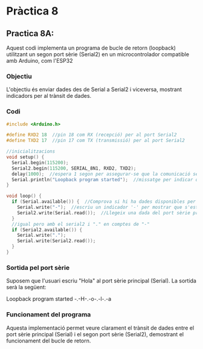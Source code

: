 # Pràctica 8

## Practica 8A: 

Aquest codi implementa un programa de bucle de retorn (loopback) utilitzant un segon port sèrie (Serial2) en un microcontrolador compatible amb Arduino, com l'ESP32

### Objectiu

L'objectiu és enviar dades des de Serial a Serial2 i viceversa, mostrant indicadors per al trànsit de dades.

### Codi

```cpp
#include <Arduino.h> 

#define RXD2 18  //pin 18 com RX (recepció) per al port Serial2
#define TXD2 17  //pin 17 com TX (transmissió) per al port Serial2

//inicialitzacions
void setup() {
  Serial.begin(115200);  
  Serial2.begin(115200, SERIAL_8N1, RXD2, TXD2); 
  delay(1000);  //espera 1 segon per assegurar-se que la comunicació sèrie s'estableix correctament
  Serial.println("Loopback program started");  //missatge per indicar que el programa de bucle de retorn ha començat
}

void loop() {
  if (Serial.available()) {  //Comprova si hi ha dades disponibles per llegir des del port sèrie principal
    Serial.write("-");  //escriu un indicador '-' per mostrar que s'estan enviant dades des del port sèrie principal
    Serial2.write(Serial.read());  //Llegeix una dada del port sèrie principal i l'envia a Serial2
  }
  //igual pero amb el serial2 i "." en comptes de "-"
  if (Serial2.available()) {  
    Serial.write(".");  
    Serial.write(Serial2.read());  
  }
}
```

### Sortida pel port sèrie

Suposem que l'usuari escriu "Hola" al port sèrie principal (Serial). La sortida serà la següent:

Loopback program started
-.-H-.-o-.-l-.-a

### Funcionament del programa
Aquesta implementació permet veure clarament el trànsit de dades entre el port sèrie principal (Serial) i el segon port sèrie (Serial2), demostrant el funcionament del bucle de retorn.

